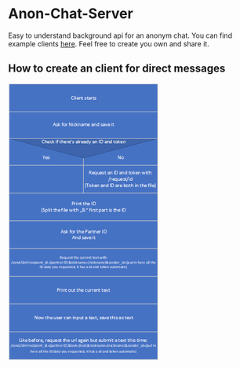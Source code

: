 # Anon-Chat-Server

Easy to understand background api for an anonym chat.
You can find example clients [here](https://github.com/Braslerl/Anon-Chat-Clients).
Feel free to create you own and share it.

## How to create an client for direct messages

![](images/Client_actions.png)
